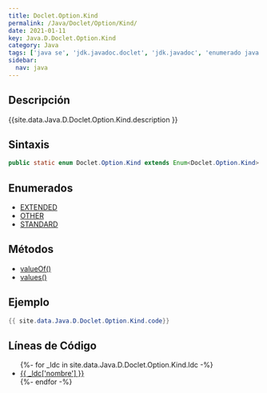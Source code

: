 ```yaml
---
title: Doclet.Option.Kind
permalink: /Java/Doclet/Option/Kind/
date: 2021-01-11
key: Java.D.Doclet.Option.Kind
category: Java
tags: ['java se', 'jdk.javadoc.doclet', 'jdk.javadoc', 'enumerado java', 'Java 1.0']
sidebar: 
  nav: java
---
```


## Descripción
{{site.data.Java.D.Doclet.Option.Kind.description }}

## Sintaxis
~~~java
public static enum Doclet.Option.Kind extends Enum<Doclet.Option.Kind>
~~~

## Enumerados
* [EXTENDED](/Java/Doclet/Option/Kind/EXTENDED)
* [OTHER](/Java/Doclet/Option/Kind/OTHER)
* [STANDARD](/Java/Doclet/Option/Kind/STANDARD)

## Métodos
* [valueOf()](/Java/Doclet/Option/Kind/valueOf)
* [values()](/Java/Doclet/Option/Kind/values)

## Ejemplo
~~~java
{{ site.data.Java.D.Doclet.Option.Kind.code}}
~~~

## Líneas de Código
<ul>
{%- for _ldc in site.data.Java.D.Doclet.Option.Kind.ldc -%}
   <li>
       <a href="{{_ldc['url'] }}">{{ _ldc['nombre'] }}</a>
   </li>
{%- endfor -%}
</ul>
